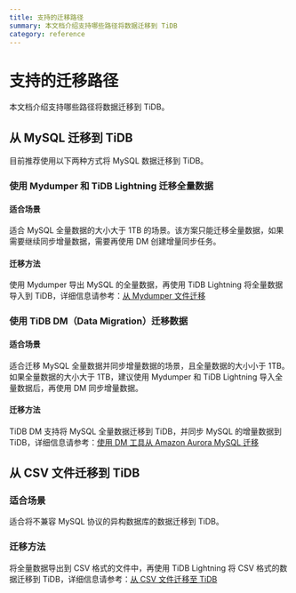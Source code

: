 ```yaml
---
title: 支持的迁移路径
summary: 本文档介绍支持哪些路径将数据迁移到 TiDB
category: reference
---
```


# 支持的迁移路径

本文档介绍支持哪些路径将数据迁移到 TiDB。

## 从 MySQL 迁移到 TiDB

目前推荐使用以下两种方式将 MySQL 数据迁移到 TiDB。

### 使用 Mydumper 和 TiDB Lightning 迁移全量数据

#### 适合场景

适合 MySQL 全量数据的大小大于 1TB 的场景。该方案只能迁移全量数据，如果需要继续同步增量数据，需要再使用 DM 创建增量同步任务。

#### 迁移方法

使用 Mydumper 导出 MySQL 的全量数据，再使用 TiDB Lightning 将全量数据导入到 TiDB，详细信息请参考：[从 Mydumper 文件迁移](/migrate-from-mysql-mydumper-files.md)

### 使用 TiDB DM（Data Migration）迁移数据

#### 适合场景

适合迁移 MySQL 全量数据并同步增量数据的场景，且全量数据的大小小于 1TB。如果全量数据的大小大于 1TB，建议使用 Mydumper 和 TiDB Lightning 导入全量数据后，再使用 DM 同步增量数据。

#### 迁移方法

TiDB DM 支持将 MySQL 全量数据迁移到 TiDB，并同步 MySQL 的增量数据到 TiDB，详细信息请参考：[使用 DM 工具从 Amazon Aurora MySQL 迁移](/migrate-from-aurora-mysql-database.md)

## 从 CSV 文件迁移到 TiDB

### 适合场景

适合将不兼容 MySQL 协议的异构数据库的数据迁移到 TiDB。

### 迁移方法

将全量数据导出到 CSV 格式的文件中，再使用 TiDB Lightning 将 CSV 格式的数据迁移到 TiDB，详细信息请参考：[从 CSV 文件迁移至 TiDB](/tidb-lightning/migrate-from-csv-using-tidb-lightning.md)